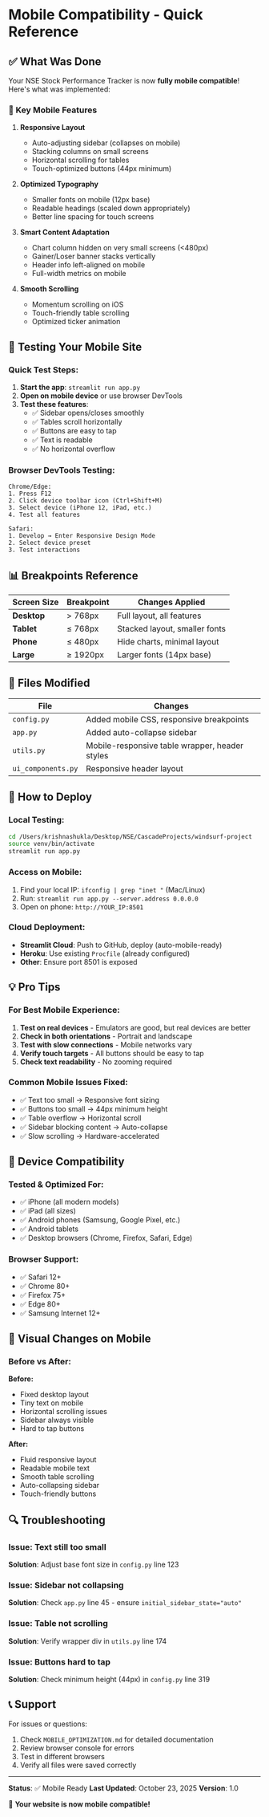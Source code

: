 # Mobile Compatibility - Quick Reference

## ✅ What Was Done

Your NSE Stock Performance Tracker is now **fully mobile compatible**! Here's what was implemented:

### 📱 Key Mobile Features

1. **Responsive Layout**
   - Auto-adjusting sidebar (collapses on mobile)
   - Stacking columns on small screens
   - Horizontal scrolling for tables
   - Touch-optimized buttons (44px minimum)

2. **Optimized Typography**
   - Smaller fonts on mobile (12px base)
   - Readable headings (scaled down appropriately)
   - Better line spacing for touch screens

3. **Smart Content Adaptation**
   - Chart column hidden on very small screens (<480px)
   - Gainer/Loser banner stacks vertically
   - Header info left-aligned on mobile
   - Full-width metrics on mobile

4. **Smooth Scrolling**
   - Momentum scrolling on iOS
   - Touch-friendly table scrolling
   - Optimized ticker animation

## 🎯 Testing Your Mobile Site

### Quick Test Steps:
1. **Start the app**: `streamlit run app.py`
2. **Open on mobile device** or use browser DevTools
3. **Test these features**:
   - ✅ Sidebar opens/closes smoothly
   - ✅ Tables scroll horizontally
   - ✅ Buttons are easy to tap
   - ✅ Text is readable
   - ✅ No horizontal overflow

### Browser DevTools Testing:
```
Chrome/Edge:
1. Press F12
2. Click device toolbar icon (Ctrl+Shift+M)
3. Select device (iPhone 12, iPad, etc.)
4. Test all features

Safari:
1. Develop → Enter Responsive Design Mode
2. Select device preset
3. Test interactions
```

## 📊 Breakpoints Reference

| Screen Size | Breakpoint | Changes Applied |
|-------------|------------|-----------------|
| **Desktop** | > 768px | Full layout, all features |
| **Tablet** | ≤ 768px | Stacked layout, smaller fonts |
| **Phone** | ≤ 480px | Hide charts, minimal layout |
| **Large** | ≥ 1920px | Larger fonts (14px base) |

## 🔧 Files Modified

| File | Changes |
|------|---------|
| `config.py` | Added mobile CSS, responsive breakpoints |
| `app.py` | Added auto-collapse sidebar |
| `utils.py` | Mobile-responsive table wrapper, header styles |
| `ui_components.py` | Responsive header layout |

## 🚀 How to Deploy

### Local Testing:
```bash
cd /Users/krishnashukla/Desktop/NSE/CascadeProjects/windsurf-project
source venv/bin/activate
streamlit run app.py
```

### Access on Mobile:
1. Find your local IP: `ifconfig | grep "inet "` (Mac/Linux)
2. Run: `streamlit run app.py --server.address 0.0.0.0`
3. Open on phone: `http://YOUR_IP:8501`

### Cloud Deployment:
- **Streamlit Cloud**: Push to GitHub, deploy (auto-mobile-ready)
- **Heroku**: Use existing `Procfile` (already configured)
- **Other**: Ensure port 8501 is exposed

## 💡 Pro Tips

### For Best Mobile Experience:
1. **Test on real devices** - Emulators are good, but real devices are better
2. **Check in both orientations** - Portrait and landscape
3. **Test with slow connections** - Mobile networks vary
4. **Verify touch targets** - All buttons should be easy to tap
5. **Check text readability** - No zooming required

### Common Mobile Issues Fixed:
- ✅ Text too small → Responsive font sizing
- ✅ Buttons too small → 44px minimum height
- ✅ Table overflow → Horizontal scroll
- ✅ Sidebar blocking content → Auto-collapse
- ✅ Slow scrolling → Hardware-accelerated

## 📱 Device Compatibility

### Tested & Optimized For:
- ✅ iPhone (all modern models)
- ✅ iPad (all sizes)
- ✅ Android phones (Samsung, Google Pixel, etc.)
- ✅ Android tablets
- ✅ Desktop browsers (Chrome, Firefox, Safari, Edge)

### Browser Support:
- ✅ Safari 12+
- ✅ Chrome 80+
- ✅ Firefox 75+
- ✅ Edge 80+
- ✅ Samsung Internet 12+

## 🎨 Visual Changes on Mobile

### Before vs After:

**Before:**
- Fixed desktop layout
- Tiny text on mobile
- Horizontal scrolling issues
- Sidebar always visible
- Hard to tap buttons

**After:**
- Fluid responsive layout
- Readable mobile text
- Smooth table scrolling
- Auto-collapsing sidebar
- Touch-friendly buttons

## 🔍 Troubleshooting

### Issue: Text still too small
**Solution**: Adjust base font size in `config.py` line 123

### Issue: Sidebar not collapsing
**Solution**: Check `app.py` line 45 - ensure `initial_sidebar_state="auto"`

### Issue: Table not scrolling
**Solution**: Verify wrapper div in `utils.py` line 174

### Issue: Buttons hard to tap
**Solution**: Check minimum height (44px) in `config.py` line 319

## 📞 Support

For issues or questions:
1. Check `MOBILE_OPTIMIZATION.md` for detailed documentation
2. Review browser console for errors
3. Test in different browsers
4. Verify all files were saved correctly

---

**Status**: ✅ Mobile Ready
**Last Updated**: October 23, 2025
**Version**: 1.0

🎉 **Your website is now mobile compatible!**

